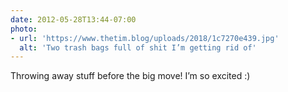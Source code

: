 ```yaml
---
date: 2012-05-28T13:44-07:00
photo:
- url: 'https://www.thetim.blog/uploads/2018/1c7270e439.jpg'
  alt: 'Two trash bags full of shit I’m getting rid of'
---
```

Throwing away stuff before the big move! I’m so excited :)
